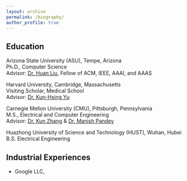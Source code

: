 ```yaml
---
layout: archive
permalink: /biography/
author_profile: true
---
```


## Education

Arizona State University (ASU), Tempe, Arizona <br>
Ph.D., Computer Science <br>
Advisor: [Dr. Huan Liu](https://www.public.asu.edu/~huanliu/), Fellow of ACM, IEEE, AAAI, and AAAS <br>

Harvard University, Cambridge, Massachusetts <br>
Visiting Scholar, Medical School <br>
Advisor: [Dr. Kun-Hsing Yu](https://yulab.hms.harvard.edu/yu/) <br>

Carnegie Mellon University (CMU), Pittsburgh, Pennsylvania <br>
M.S., Electrical and Computer Engineering <br>
Advisor: [Dr. Kun Zhang](https://www.andrew.cmu.edu/user/kunz1/) & [Dr. Manish Pandey](https://www.ece.cmu.edu/directory/bios/pandey-manish.html) <br>

Huazhong University of Science and Technology (HUST), Wuhan, Hubei <br>
B.S. Electrical Engineering <br>

## Industrial Experiences

* Google LLC,
